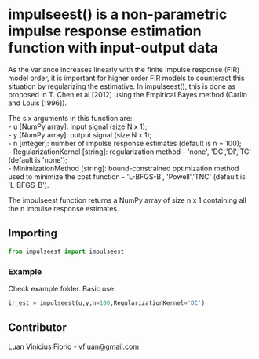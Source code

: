 # impulseest() is a non-parametric impulse response estimation function with input-output data

As the variance increases linearly with the finite impulse response (FIR) model order, it is important for higher order FIR models to counteract this situation by regularizing the estimative. In impulseest(), this is done as proposed in T. Chen et al [2012] using the Empirical Bayes method (Carlin and Louis [1996]).

The six arguments in this function are: <br />
    - u [NumPy array]: input signal (size N x 1); <br />
    - y [NumPy array]: output signal (size N x 1); <br />
    - n [integer]: number of impulse response estimates (default is n = 100); <br />
    - RegularizationKernel [string]: regularization method - 'none', 'DC','DI','TC' (default is 'none'); <br />
    - MinimizationMethod [string]: bound-constrained optimization method used to minimize the cost function - 'L-BFGS-B', 'Powell','TNC' (default is 'L-BFGS-B').

The impulseest function returns a NumPy array of size n x 1 containing all the n impulse response estimates.

## Importing

```Python
from impulseest import impulseest
```

### Example

Check example folder. Basic use:

```Python
ir_est = impulseest(u,y,n=100,RegularizationKernel='DC')
```

## Contributor

Luan Vinícius Fiorio - vfluan@gmail.com
